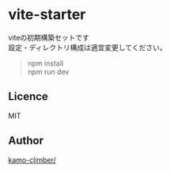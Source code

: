 # vite-starter
viteの初期構築セットです  
設定・ディレクトリ構成は適宜変更してください。

>npm install  
>npm run dev

## Licence

MIT

## Author

[kamo-climber/](https://github.com/kamo-climber/)